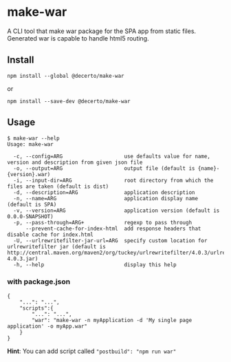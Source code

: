 # make-war

A CLI tool that make war package for the SPA app from static files. Generated war is capable to handle html5 routing.

## Install

```
npm install --global @decerto/make-war
```

or

```
npm install --save-dev @decerto/make-war
```

## Usage

```
$ make-war --help
Usage: make-war

  -c, --config=ARG                    use defaults value for name, version and description from given json file
  -o, --output=ARG                    output file (default is {name}-{version}.war)
  -i, --input-dir=ARG                 root directory from which the files are taken (default is dist)
  -d, --description=ARG               application description
  -n, --name=ARG                      application display name (default is SPA)
  -v, --version=ARG                   application version (default is 0.0.0-SNAPSHOT)
  -p, --pass-through=ARG+             regexp to pass through
      --prevent-cache-for-index-html  add response headers that disable cache for index.html
  -U, --urlrewritefilter-jar-url=ARG  specify custom location for urlrewritefilter jar (default is http://central.maven.org/maven2/org/tuckey/urlrewritefilter/4.0.3/urlrewritefilter-4.0.3.jar)
  -h, --help                          display this help
```

### with package.json

```
{
    "...": "...",
    "scripts":{
        "...": "...",
        "war": "make-war -n myApplication -d 'My single page application' -o myApp.war"
    }
}
```

**Hint**: You can add script called `"postbuild": "npm run war"`
